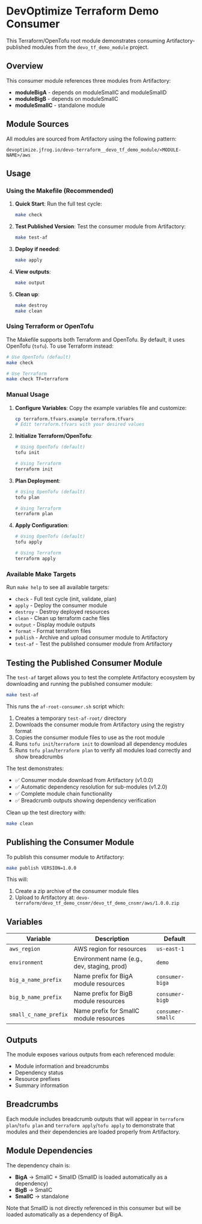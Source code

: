# DevOptimize Terraform Demo Consumer

This Terraform/OpenTofu root module demonstrates consuming Artifactory-published modules from the `devo_tf_demo_module` project.

## Overview

This consumer module references three modules from Artifactory:
- **moduleBigA** - depends on moduleSmallC and moduleSmallD
- **moduleBigB** - depends on moduleSmallC
- **moduleSmallC** - standalone module

## Module Sources

All modules are sourced from Artifactory using the following pattern:
```
devoptimize.jfrog.io/devo-terraform__devo_tf_demo_module/<MODULE-NAME>/aws
```

## Usage

### Using the Makefile (Recommended)

1. **Quick Start**: Run the full test cycle:
   ```bash
   make check
   ```

2. **Test Published Version**: Test the consumer module from Artifactory:
   ```bash
   make test-af
   ```

3. **Deploy if needed**:
   ```bash
   make apply
   ```

4. **View outputs**:
   ```bash
   make output
   ```

5. **Clean up**:
   ```bash
   make destroy
   make clean
   ```

### Using Terraform or OpenTofu

The Makefile supports both Terraform and OpenTofu. By default, it uses OpenTofu (`tofu`). To use Terraform instead:

```bash
# Use OpenTofu (default)
make check

# Use Terraform
make check TF=terraform
```

### Manual Usage

1. **Configure Variables**: Copy the example variables file and customize:
   ```bash
   cp terraform.tfvars.example terraform.tfvars
   # Edit terraform.tfvars with your desired values
   ```

2. **Initialize Terraform/OpenTofu**: 
   ```bash
   # Using OpenTofu (default)
   tofu init
   
   # Using Terraform
   terraform init
   ```

3. **Plan Deployment**:
   ```bash
   # Using OpenTofu (default)
   tofu plan
   
   # Using Terraform
   terraform plan
   ```

4. **Apply Configuration**:
   ```bash
   # Using OpenTofu (default)
   tofu apply
   
   # Using Terraform
   terraform apply
   ```

### Available Make Targets

Run `make help` to see all available targets:
- `check` - Full test cycle (init, validate, plan)
- `apply` - Deploy the consumer module
- `destroy` - Destroy deployed resources
- `clean` - Clean up terraform cache files
- `output` - Display module outputs
- `format` - Format terraform files
- `publish` - Archive and upload consumer module to Artifactory
- `test-af` - Test the published consumer module from Artifactory

## Testing the Published Consumer Module

The `test-af` target allows you to test the complete Artifactory ecosystem by downloading and running the published consumer module:

```bash
make test-af
```

This runs the `af-root-consumer.sh` script which:
1. Creates a temporary `test-af-root/` directory
2. Downloads the consumer module from Artifactory using the registry format
3. Copies the consumer module files to use as the root module
4. Runs `tofu init`/`terraform init` to download all dependency modules
5. Runs `tofu plan`/`terraform plan` to verify all modules load correctly and show breadcrumbs

The test demonstrates:
- ✅ Consumer module download from Artifactory (v1.0.0)
- ✅ Automatic dependency resolution for sub-modules (v1.2.0)
- ✅ Complete module chain functionality
- ✅ Breadcrumb outputs showing dependency verification

Clean up the test directory with:
```bash
make clean
```

## Publishing the Consumer Module

To publish this consumer module to Artifactory:

```bash
make publish VERSION=1.0.0
```

This will:
1. Create a zip archive of the consumer module files
2. Upload to Artifactory at: `devo-terraform/devo_tf_demo_cnsmr/devo_tf_demo_cnsmr/aws/1.0.0.zip`

## Variables

| Variable | Description | Default |
|----------|-------------|---------|
| `aws_region` | AWS region for resources | `us-east-1` |
| `environment` | Environment name (e.g., dev, staging, prod) | `demo` |
| `big_a_name_prefix` | Name prefix for BigA module resources | `consumer-biga` |
| `big_b_name_prefix` | Name prefix for BigB module resources | `consumer-bigb` |
| `small_c_name_prefix` | Name prefix for SmallC module resources | `consumer-smallc` |

## Outputs

The module exposes various outputs from each referenced module:
- Module information and breadcrumbs
- Dependency status
- Resource prefixes
- Summary information

## Breadcrumbs

Each module includes breadcrumb outputs that will appear in `terraform plan`/`tofu plan` and `terraform apply`/`tofu apply` to demonstrate that modules and their dependencies are loaded properly from Artifactory.

## Module Dependencies

The dependency chain is:
- **BigA** → SmallC + SmallD (SmallD is loaded automatically as a dependency)
- **BigB** → SmallC
- **SmallC** → standalone

Note that SmallD is not directly referenced in this consumer but will be loaded automatically as a dependency of BigA. 
